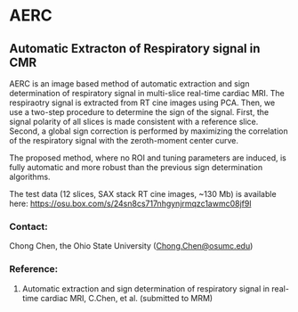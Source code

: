 # AERC
## Automatic Extracton of Respiratory signal in CMR
AERC is an image based method of automatic extraction and sign determination of respiratory signal in multi-slice real-time cardiac MRI.
The respiraotry signal is extracted from RT cine images using PCA. Then, we use a two-step procedure to determine the sign of the signal. First, the signal polarity of all slices is made consistent with a reference slice. Second, a global sign correction is performed by maximizing the correlation of the respiratory signal with the zeroth-moment center curve. 

The proposed method, where no ROI and tuning parameters are induced, is fully automatic and more robust than the previous sign determination algorithms.

The test data (12 slices, SAX stack RT cine images, ~130 Mb) is available here: https://osu.box.com/s/24sn8cs717nhgynjrmqzc1awmc08jf9l

### Contact: 
Chong Chen, the Ohio State University (Chong.Chen@osumc.edu)

### Reference:
1. Automatic extraction and sign determination of respiratory signal in real-time cardiac MRI, C.Chen, et al. (submitted to MRM)
